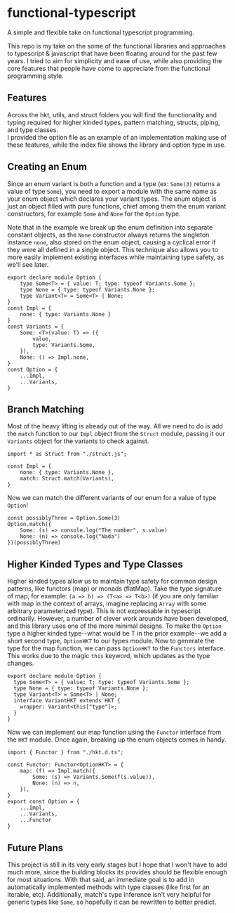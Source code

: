 # functional-typescript
A simple and flexible take on functional typescript programming.

This repo is my take on the some of the functional libraries and approaches to typescript & javascript that have been floating around for the past few years. I tried to aim for simplicity and ease of use, while also providing the core features that people have come to appreciate from the functional programming style.

## Features
Across the hkt, utils, and struct folders you will find the functionality and typing required for higher kinded types, pattern matching, structs, piping, and type classes.<br/>I provided the option file as an example of an implementation making use of these features, while the index file shows the library and option type in use.

## Creating an Enum
Since an enum variant is both a function and a type (ex: `Some(3)` returns a value of type `Some`), you need to export a module with the same name as your enum object which declares your variant types. The enum object is just an object filled with pure functions, chief among them the enum variant constructors, for example `Some` and `None` for the `Option` type.

Note that in the example we break up the enum definition into separate constant objects, as the `None` constructor always returns the singleton instance `none`, also stored on the enum object, causing a cyclical error if they were all defined in a single object. This technique also allows you to more easily implement existing interfaces while maintaining type safety, as we'll see later.
```
export declare module Option {
    type Some<T> = { value: T; type: typeof Variants.Some };
    type None = { type: typeof Variants.None };
    type Variant<T> = Some<T> | None;
}
const Impl = {
    none: { type: Variants.None }
}
const Variants = {
    Some: <T>(value: T) => ({
        value,
        type: Variants.Some,
    }),
    None: () => Impl.none,
}
const Option = {
    ...Impl,
    ...Variants,
}
```
## Branch Matching
Most of the heavy lifting is already out of the way. All we need to do is add the `match` function to our `Impl` object from the `Struct` module, passing it our `Variants` object for the variants to check against.

```
import * as Struct from "./struct.js";

const Impl = {
    none: { type: Variants.None },
    match: Struct.match(Variants),
}
```
Now we can match the different variants of our enum for a value of type `Option`!
```
const possiblyThree = Option.Some(3)
Option.match({
    Some: (s) => console.log("The number", s.value)
    None: (n) => console.log("Nada")
})(possiblyThree)
```
## Higher Kinded Types and Type Classes
Higher kinded types allow us to maintain type safety for common design patterns, like functors (map) or monads (flatMap). Take the type signature of map, for example: `(a => b) => (T<a> => T<b>)` (if you are only familiar with map in the context of arrays, imagine replacing `Array` with some arbitrary parameterized type). This is not expressable in typescript ordinarily. However, a number of clever work arounds have been developed, and this library uses one of the more minimal designs. To make the `Option` type a higher kinded type--what would be T in the prior example--we add a short second type, `OptionHKT` to our types module. Now to generate the type for the map function, we can pass `OptionHKT` to the `Functors` interface. This works due to the magic `this` keyword, which updates as the type changes.
```
export declare module Option {
  type Some<T> = { value: T; type: typeof Variants.Some };
  type None = { type: typeof Variants.None };
  type Variant<T> = Some<T> | None;
  interface VariantHKT extends HKT {
    wrapper: Variant<this["type"]>;
  }
}
```
Now we can implement our map function using the `Functor` interface from the `HKT` module. Once again, breaking up the enum objects comes in handy.
```
import { Functor } from "./hkt.d.ts";

const Functor: Functor<OptionHKT> = {
    map: (f) => Impl.match({
        Some: (s) => Variants.Some(f(s.value)),
        None: (n) => n,
    }),
}
export const Option = {
    ...Impl,
    ...Variants,
    ...Functor
}
```

## Future Plans
This project is still in its very early stages but I hope that I won't have to add much more, since the building blocks its provides should be flexible enough for most situations. With that said, an immediate goal is to add in automatically implemented methods with type classes (like first for an iterable, etc). Additionally, match's type inference isn't very helpful for generic types like `Some`, so hopefully it can be rewritten to better predict.
